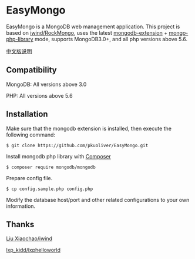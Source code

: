 # EasyMongo 
EasyMongo is a MongoDB web management application. This project is based on [iwind/RockMongo](https://github.com/iwind/rockmongo), uses the latest [mongodb-extension](https://pecl.php.net/package/mongodb) + [mongo-php-library](https://github.com/mongodb/mongo-php-library) mode, supports MongoDB3.0+, and all php versions above 5.6. 

[中文版说明](./README_CN.md)

## Compatibility
MongoDB: All versions above 3.0

PHP: All versions above 5.6

## Installation
Make sure that the mongodb extension is installed, then execute the following command:
~~~
$ git clone https://github.com/pkuoliver/EasyMongo.git
~~~
Install mongodb php library with [Composer](https://getcomposer.org/)
~~~
$ composer require mongodb/mongodb
~~~
Prepare config file.
~~~
$ cp config.sample.php config.php
~~~
Modify the database host/port and other related configurations to your own information.

## Thanks
[Liu Xiaochao/iwind](https://github.com/iwind)

[lxp_kidd/lxphelloworld](https://github.com/lxphelloworld)